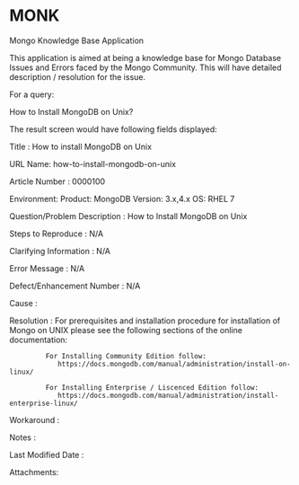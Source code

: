 # MONK
Mongo Knowledge Base Application

This application is aimed at being a knowledge base for Mongo Database Issues and Errors faced by the Mongo Community.
This will have detailed description / resolution for the issue.

For a query:

How to Install MongoDB on Unix?

The result screen would have following fields displayed:

Title : How to install MongoDB on Unix

URL Name: how-to-install-mongodb-on-unix

Article Number : 0000100

Environment: Product: MongoDB
			 Version: 3.x,4.x
			 OS: RHEL 7

Question/Problem
	Description : How to Install MongoDB on Unix

Steps to 
Reproduce : N/A

Clarifying Information : N/A

Error Message : N/A

Defect/Enhancement Number : N/A

Cause : 

Resolution : For prerequisites and installation procedure for installation of Mongo on UNIX please see the following sections of the online documentation:

			 For Installing Community Edition follow:
				https://docs.mongodb.com/manual/administration/install-on-linux/
				
			 For Installing Enterprise / Liscenced Edition follow:
				https://docs.mongodb.com/manual/administration/install-enterprise-linux/

Workaround : 

Notes :

Last Modified Date :

Attachments:
				
	
			 

  
